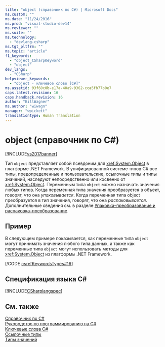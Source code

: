 ```yaml
---
title: "object (справочник по C#) | Microsoft Docs"
ms.custom: ""
ms.date: "11/24/2016"
ms.prod: "visual-studio-dev14"
ms.reviewer: ""
ms.suite: ""
ms.technology: 
  - "devlang-csharp"
ms.tgt_pltfrm: ""
ms.topic: "article"
f1_keywords: 
  - "object_CSharpKeyword"
  - "object"
dev_langs: 
  - "CSharp"
helpviewer_keywords: 
  - "object - ключевое слово [C#]"
ms.assetid: 93f60c0b-e17a-40a9-9362-cca5fb77b0e7
caps.latest.revision: 16
caps.handback.revision: 16
author: "BillWagner"
ms.author: "wiwagn"
manager: "wpickett"
translationtype: Human Translation
---
```

# object (справочник по C#)
[!INCLUDE[vs2017banner](../../../csharp/includes/vs2017banner.md)]

Тип `object` представляет собой псевдоним для <xref:System.Object> в платформе .NET Framework.  В унифицированной системе типов C\# все типы, предопределенные и пользовательские, ссылочные типы и типы значений, наследуют непосредственно или косвенно от <xref:System.Object>.  Переменным типа `object` можно назначать значения любых типов.  Когда переменная типа значения преобразуется в объект, говорят, что она *упаковывается*.  Когда переменная типа object преобразуется в тип значения, говорят, что она *распаковывается*.  Дополнительные сведения см. в разделе [Упаковка–преобразование и распаковка–преобразование](../../../csharp/programming-guide/types/boxing-and-unboxing.md).  
  
## Пример  
 В следующем примере показывается, как переменные типа `object` могут принимать значения любого типа данных, а также как переменные типа `object` могут использовать методы для <xref:System.Object> из платформы .NET Framework.  
  
 [!CODE [csrefKeywordsTypes#16](../CodeSnippet/VS_Snippets_VBCSharp/csrefKeywordsTypes#16)]  
  
## Спецификация языка C\#  
 [!INCLUDE[CSharplangspec](../../../csharp/language-reference/keywords/includes/csharplangspec_md.md)]  
  
## См. также  
 [Справочник по C\#](../../../csharp/language-reference/index.md)   
 [Руководство по программированию на C\#](../../../csharp/programming-guide/index.md)   
 [Ключевые слова C\#](../../../csharp/language-reference/keywords/index.md)   
 [Ссылочные типы](../../../csharp/language-reference/keywords/reference-types.md)   
 [Типы значений](../../../csharp/language-reference/keywords/value-types.md)